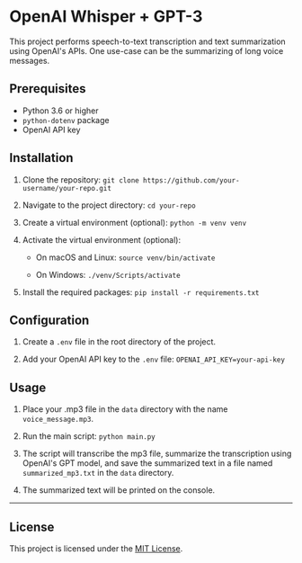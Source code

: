 # OpenAI Whisper + GPT-3

This project performs speech-to-text transcription and text summarization using OpenAI's APIs.
One use-case can be the summarizing of long voice messages.

## Prerequisites

- Python 3.6 or higher
- `python-dotenv` package
- OpenAI API key

## Installation

1. Clone the repository:
`git clone https://github.com/your-username/your-repo.git`

2. Navigate to the project directory:
`cd your-repo`

3. Create a virtual environment (optional): `python -m venv venv`

4. Activate the virtual environment (optional):

    - On macOS and Linux: `source venv/bin/activate`

    - On Windows: `./venv/Scripts/activate`


5. Install the required packages:
`pip install -r requirements.txt`


## Configuration

1. Create a `.env` file in the root directory of the project.

2. Add your OpenAI API key to the `.env` file:
`OPENAI_API_KEY=your-api-key`

## Usage

1. Place your .mp3 file in the `data` directory with the name `voice_message.mp3`.

2. Run the main script:
`python main.py`


3. The script will transcribe the mp3 file, summarize the transcription using OpenAI's GPT model, and save the summarized text in a file named `summarized_mp3.txt` in the `data` directory.

4. The summarized text will be printed on the console.
---
## License

This project is licensed under the [MIT License](LICENSE).
